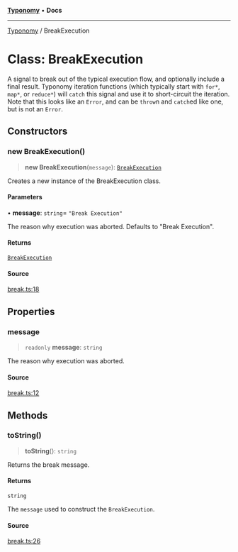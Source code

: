 [**Typonomy**](../README.md) • **Docs**

***

[Typonomy](../globals.md) / BreakExecution

# Class: BreakExecution

A signal to break out of the typical execution flow, and optionally include a final result.
Typonomy iteration functions (which typically start with `for*`, `map*`, or `reduce*`) will `catch` this signal
and use it to short-circuit the iteration.
Note that this looks like an `Error`, and can be `throw`n and `catch`ed like one, but is not an `Error`.

## Constructors

### new BreakExecution()

> **new BreakExecution**(`message`): [`BreakExecution`](BreakExecution.md)

Creates a new instance of the BreakExecution class.

#### Parameters

• **message**: `string`= `"Break Execution"`

The reason why execution was aborted. Defaults to "Break Execution".

#### Returns

[`BreakExecution`](BreakExecution.md)

#### Source

[break.ts:18](https://github.com/softcraft-development/typonomy/blob/30acaf0c9fc726297ecfec68c62e8d1edc67bc52/src/break.ts#L18)

## Properties

### message

> `readonly` **message**: `string`

The reason why execution was aborted.

#### Source

[break.ts:12](https://github.com/softcraft-development/typonomy/blob/30acaf0c9fc726297ecfec68c62e8d1edc67bc52/src/break.ts#L12)

## Methods

### toString()

> **toString**(): `string`

Returns the break message.

#### Returns

`string`

The `message` used to construct the `BreakExecution`.

#### Source

[break.ts:26](https://github.com/softcraft-development/typonomy/blob/30acaf0c9fc726297ecfec68c62e8d1edc67bc52/src/break.ts#L26)
